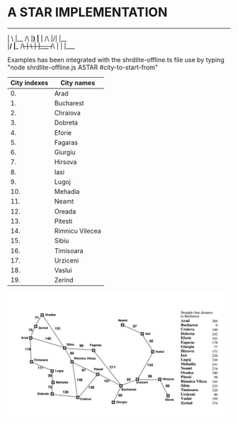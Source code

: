 A STAR IMPLEMENTATION
======================

 __   ___       __      ___                  ___ 
|  \ |__   /\  |__)    |__  |     /\   |\/| |__  
|__/ |___ /~~\ |  \    |    |___ /~~\  |  | |___ 

Examples has been integrated with the shrdlite-offline.ts file 
use by typing "node shrdlite-offline.js ASTAR #city-to-start-from"

|City indexes |City names  |
| ----- | ------ |
|0.  |  Arad|
|1.  |  Bucharest|
|2.  |  Chraiova|
|3.  |  Dobreta |
|4.  |  Eforie|
|5.  |  Fagaras |
|6.  |  Giurgiu |
|7.  |  Hirsova |
|8.  |  Iasi |
|9.  |  Lugoj |
|10. |  Mehadia |
|11. |  Neamt |
|12. |  Oreada |
|13. |  Pitesti |
|14. |  Rimnicu Vilecea |
|15. |  Sibiu |
|16. |  Timisoara |
|17. |  Urziceni |
|18. |  Vaslui |
|19. |  Zerind |

![romania](romania.png?raw=true "romania")







